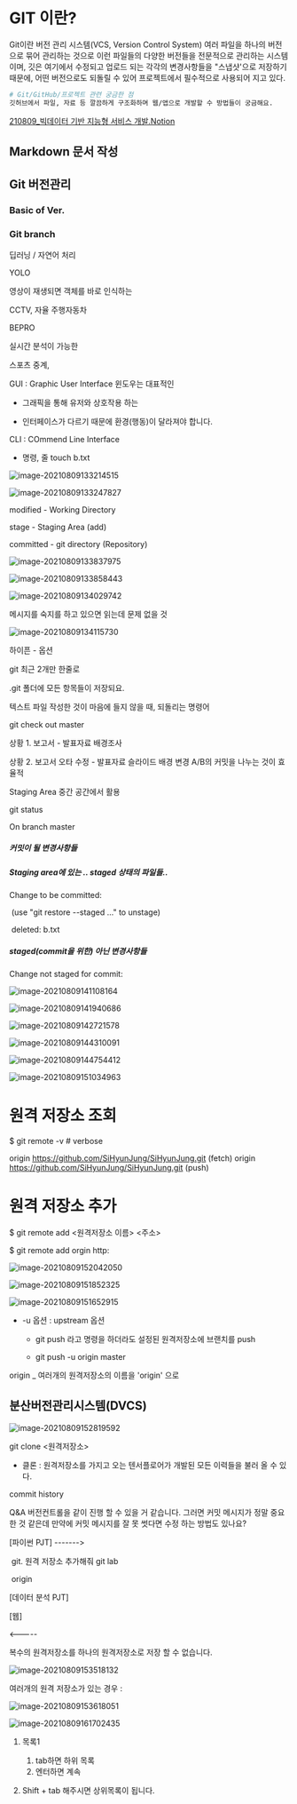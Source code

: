 # GIT 이란?

Git이란 버전 관리 시스템(VCS, Version Control System) 여러 파일을 하나의 버전으로 묶어 관리하는 것으로 이런 파일들의 다양한 버전들을 전문적으로 관리하는 시스템이며, 깃은 여기에서 수정되고 업로드 되는 각각의 변경사항들을 "스냅샷'으로 저장하기 때문에, 어떤 버전으로도 되돌릴 수 있어 프로젝트에서 필수적으로 사용되어 지고 있다.



```bash
# Git/GitHub/프로젝트 관련 궁금한 점
깃허브에서 파일, 자료 등 깔끔하게 구조화하며 웹/앱으로 개발할 수 방법들이 궁금해요.
```



[ 210809_빅데이터 기반 지능형 서비스 개발.Notion](https://bit.ly/big-0809-notion)



## Markdown 문서 작성



## Git 버전관리





### Basic of Ver.



### Git branch



딥러닝 / 자연어 처리

YOLO

영상이 재생되면 객체를 바로 인식하는 

CCTV, 자율 주행자동차

BEPRO

실시간 분석이 가능한 

스포츠 중계, 





GUI : Graphic User Interface 윈도우는 대표적인 

* 그래픽을 통해 유저와 상호작용 하는 

* 인터페이스가 다르기 때문에 환경(행동)이 달라져야 합니다. 

  

CLI : COmmend Line Interface

* 명령, 줄  touch b.txt



![image-20210809133214515](C:\Users\LG\AppData\Roaming\Typora\typora-user-images\image-20210809133214515.png)





![image-20210809133247827](C:\Users\LG\AppData\Roaming\Typora\typora-user-images\image-20210809133247827.png)

modified - Working Directory

stage - Staging Area  (add)

committed -	git directory  (Repository)



![image-20210809133837975](C:\Users\LG\AppData\Roaming\Typora\typora-user-images\image-20210809133837975.png)

![image-20210809133858443](C:\Users\LG\AppData\Roaming\Typora\typora-user-images\image-20210809133858443.png)





![image-20210809134029742](C:\Users\LG\AppData\Roaming\Typora\typora-user-images\image-20210809134029742.png)



메시지를 숙지를 하고 있으면 읽는데 문제 없을 것

![image-20210809134115730](C:\Users\LG\AppData\Roaming\Typora\typora-user-images\image-20210809134115730.png)

하이픈  -     옵션 

git 최근 2개만 한줄로

.git 폴더에 모든 항목들이 저장되요.



텍스트 파일 작성한 것이 마음에 들지 않을 때, 되돌리는 명령어

git check out master 

상황 1. 보고서 - 발표자료 배경조사 

상황 2. 보고서 오타 수정 - 발표자료 슬라이드 배경 변경   A/B의 커밋을 나누는 것이 효율적



Staging Area  중간 공간에서 활용



git status

On branch master

#####  커밋이 될 변경사항들

##### Staging area에 있는 .. staged 상태의 파일들..

Change to be committed:

​		(use "git restore --staged <file> ..." to unstage)

​					deleted:	b.txt



##### staged(commit을 위한) 아닌 변경사항들

Change not staged for commit:





![image-20210809141108164](C:\Users\LG\AppData\Roaming\Typora\typora-user-images\image-20210809141108164.png)

![image-20210809141940686](C:\Users\LG\AppData\Roaming\Typora\typora-user-images\image-20210809141940686.png)

![image-20210809142721578](C:\Users\LG\AppData\Roaming\Typora\typora-user-images\image-20210809142721578.png)



![image-20210809144310091](C:\Users\LG\AppData\Roaming\Typora\typora-user-images\image-20210809144310091.png)





![image-20210809144754412](md-images/image-20210809144754412.png)





![image-20210809151034963](C:/Users/LG/AppData/Roaming/Typora/typora-user-images/image-20210809151034963.png)



# 원격 저장소 조회

$ git remote -v 		# verbose

origin  https://github.com/SiHyunJung/SiHyunJung.git (fetch)
origin  https://github.com/SiHyunJung/SiHyunJung.git (push)



# 원격 저장소 추가

$ git remote add <원격저장소 이름> <주소>

$ git remote add orgin http:

![image-20210809152042050](C:/Users/LG/AppData/Roaming/Typora/typora-user-images/image-20210809152042050.png)

![image-20210809151852325](C:/Users/LG/AppData/Roaming/Typora/typora-user-images/image-20210809151852325.png)





![image-20210809151652915](C:/Users/LG/AppData/Roaming/Typora/typora-user-images/image-20210809151652915.png)

* -u 옵션 : upstream 옵션

  * git push 라고 명령을 하더라도 설정된 원격저장소에 브랜치를 push

  * git push -u origin master

    



origin _ 여러개의 원격저장소의 이름을 'origin' 으로 



## 분산버전관리시스템(DVCS)

![image-20210809152819592](C:/Users/LG/AppData/Roaming/Typora/typora-user-images/image-20210809152819592.png)



git clone <원격저장소>

* 클론 : 원격저장소를 가지고 오는 텐서플로어가 개발된 모든 이력들을 불러 올 수 있다.



commit history

Q&A  버전컨트롤을 같이 진행 할 수 있을 거 같습니다. 그러면 커밋 메시지가 정말 중요한 것 같은데 만약에 커밋 메시지를 잘 못 썻다면 수정 하는 방법도 있나요?



[파이썬 PJT]     ------->

​					git. 원격 저장소 추가해줘    git lab

​																	origin

[데이터 분석 PJT]

[웹]



<-----

복수의 원격저장소를 하나의 원격저장소로 저장 할 수 없습니다.





![image-20210809153518132](C:/Users/LG/AppData/Roaming/Typora/typora-user-images/image-20210809153518132.png)



여러개의 원격 저장소가 있는 경우 :

![image-20210809153618051](C:/Users/LG/AppData/Roaming/Typora/typora-user-images/image-20210809153618051.png)



![image-20210809161702435](md-images/image-20210809161702435.png)







1. 목록1

   1. tab하면 하위 목록
   2. 엔터하면 계속

2.  Shift + tab 해주시면 상위목록이 됩니다.

   